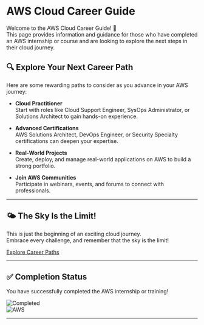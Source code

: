 # AWS Cloud Career Guide

Welcome to the AWS Cloud Career Guide! 🚀  
This page provides information and guidance for those who have completed an AWS internship or course and are looking to explore the next steps in their cloud journey.

## 🔍 Explore Your Next Career Path

Here are some rewarding paths to consider as you advance in your AWS journey:

- **Cloud Practitioner**  
  Start with roles like Cloud Support Engineer, SysOps Administrator, or Solutions Architect to gain hands-on experience.

- **Advanced Certifications**  
  AWS Solutions Architect, DevOps Engineer, or Security Specialty certifications can deepen your expertise.

- **Real-World Projects**  
  Create, deploy, and manage real-world applications on AWS to build a strong portfolio.

- **Join AWS Communities**  
  Participate in webinars, events, and forums to connect with professionals.

---

## 🌤️ The Sky Is the Limit!

This is just the beginning of an exciting cloud journey.  
Embrace every challenge, and remember that the sky is the limit!

[Explore Career Paths](#)

---

## ✅ Completion Status

You have successfully completed the AWS internship or training!

![Completed](images/completed-stamp.png)  
![AWS](images/aws-logo.png)

---


